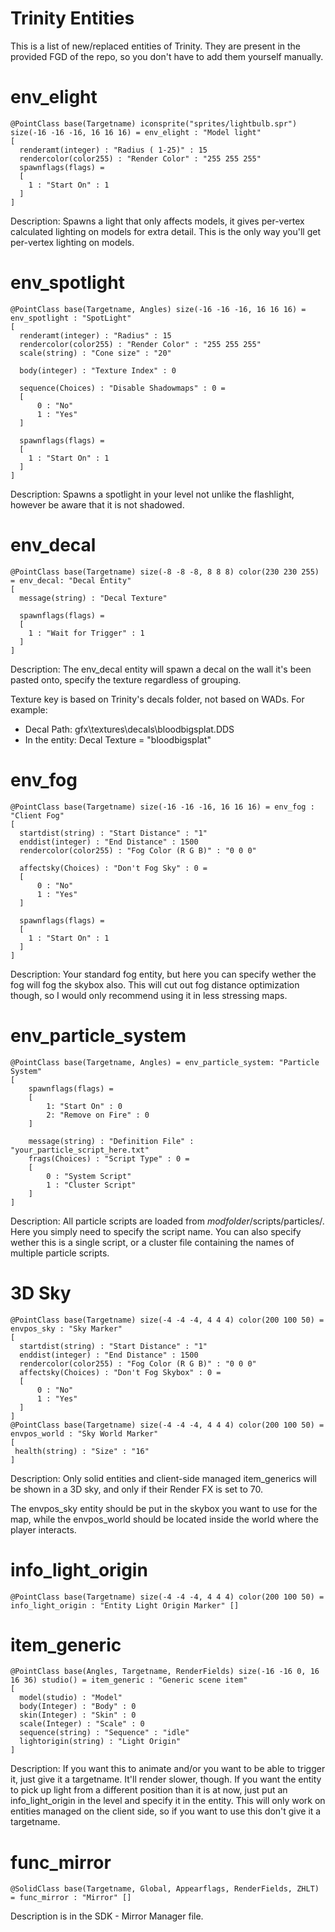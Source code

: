 Trinity Entities
===============
This is a list of new/replaced entities of Trinity. They are present in the provided FGD of the repo, so you don't have to add them yourself manually.

env_elight
===============
```
@PointClass base(Targetname) iconsprite("sprites/lightbulb.spr") size(-16 -16 -16, 16 16 16) = env_elight : "Model light"
[
  renderamt(integer) : "Radius ( 1-25)" : 15
  rendercolor(color255) : "Render Color" : "255 255 255"
  spawnflags(flags) =
  [
    1 : "Start On" : 1
  ]
]
```

Description:
Spawns a light that only affects models, it gives per-vertex calculated lighting on models for extra detail. This is the only way you'll get per-vertex lighting on models.

env_spotlight
===============
```
@PointClass base(Targetname, Angles) size(-16 -16 -16, 16 16 16) = env_spotlight : "SpotLight"
[
  renderamt(integer) : "Radius" : 15
  rendercolor(color255) : "Render Color" : "255 255 255"
  scale(string) : "Cone size" : "20"

  body(integer) : "Texture Index" : 0

  sequence(Choices) : "Disable Shadowmaps" : 0 =
  [ 
      0 : "No"
      1 : "Yes"
  ]

  spawnflags(flags) =
  [
    1 : "Start On" : 1
  ]
]
```

Description:
Spawns a spotlight in your level not unlike the flashlight, however be aware that it is not shadowed.

env_decal
===============
```
@PointClass base(Targetname) size(-8 -8 -8, 8 8 8) color(230 230 255) = env_decal: "Decal Entity" 
[
  message(string) : "Decal Texture"

  spawnflags(flags) =
  [
    1 : "Wait for Trigger" : 1
  ]
]
```
Description:
The env_decal entity will spawn a decal on the wall it's been pasted onto, specify the texture regardless of grouping.

Texture key is based on Trinity's decals folder, not based on WADs.
For example: 
- Decal Path: gfx\textures\decals\bloodbigsplat.DDS
- In the entity: Decal Texture = "bloodbigsplat"

env_fog
===============
```
@PointClass base(Targetname) size(-16 -16 -16, 16 16 16) = env_fog : "Client Fog" 
[
  startdist(string) : "Start Distance" : "1"
  enddist(integer) : "End Distance" : 1500
  rendercolor(color255) : "Fog Color (R G B)" : "0 0 0"

  affectsky(Choices) : "Don't Fog Sky" : 0 =
  [ 
      0 : "No"
      1 : "Yes"
  ]

  spawnflags(flags) =
  [
    1 : "Start On" : 1
  ]
]
```
Description:
Your standard fog entity, but here you can specify wether the fog will fog the skybox also. This will cut out fog distance optimization though, so I would only recommend using it in less stressing maps.

env_particle_system
===============
```
@PointClass base(Targetname, Angles) = env_particle_system: "Particle System"
[
	spawnflags(flags) =
	[
		1: "Start On" : 0
		2: "Remove on Fire" : 0
	]

	message(string) : "Definition File" : "your_particle_script_here.txt"
  	frags(Choices) : "Script Type" : 0 =
  	[
  	    0 : "System Script"
  	    1 : "Cluster Script"
  	]
]
```
Description:
All particle scripts are loaded from *modfolder*/scripts/particles/. Here you simply need to specify the script name. You can also specify wether this is a single script, or a cluster file containing the names of multiple particle scripts.

3D Sky
===============
```
@PointClass base(Targetname) size(-4 -4 -4, 4 4 4) color(200 100 50) = envpos_sky : "Sky Marker" 
[
  startdist(string) : "Start Distance" : "1"
  enddist(integer) : "End Distance" : 1500
  rendercolor(color255) : "Fog Color (R G B)" : "0 0 0"
  affectsky(Choices) : "Don't Fog Skybox" : 0 =
  [ 
      0 : "No"
      1 : "Yes"
  ]
]
@PointClass base(Targetname) size(-4 -4 -4, 4 4 4) color(200 100 50) = envpos_world : "Sky World Marker" 
[
 health(string) : "Size" : "16"
]
```
Description:
Only solid entities and client-side managed item_generics will be shown in a 3D sky, and only if their Render FX is set to 70. 

The envpos_sky entity should be put in the skybox you want to use for the map, while the envpos_world should be located inside the world where the player interacts.

info_light_origin
===============
```
@PointClass base(Targetname) size(-4 -4 -4, 4 4 4) color(200 100 50) = info_light_origin : "Entity Light Origin Marker" []
```

item_generic
===============
```
@PointClass base(Angles, Targetname, RenderFields) size(-16 -16 0, 16 16 36) studio() = item_generic : "Generic scene item" 
[
  model(studio) : "Model"
  body(Integer) : "Body" : 0
  skin(Integer) : "Skin" : 0
  scale(Integer) : "Scale" : 0
  sequence(string) : "Sequence" : "idle"
  lightorigin(string) : "Light Origin"
]
```
Description:
If you want this to animate and/or you want to be able to trigger it, just give it a targetname. It'll render slower, though. If you want the entity to pick up light from a different position than it is at now, just put an info_light_origin in the level and specify it in the entity. This will only work on entities managed on the client side, so if you want to use this don't give it a targetname.

func_mirror
===============
```
@SolidClass base(Targetname, Global, Appearflags, RenderFields, ZHLT) = func_mirror : "Mirror" []
```

Description is in the SDK - Mirror Manager file.

